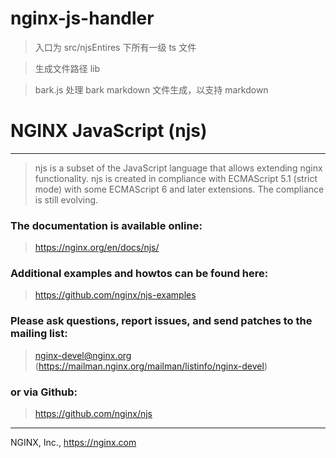 
# nginx-js-handler

> 入口为 src/njsEntires 下所有一级 ts 文件

> 生成文件路径 lib

> bark.js 处理 bark markdown 文件生成，以支持 markdown



# NGINX JavaScript (njs)
----------------------

> njs is a subset of the JavaScript language that allows extending nginx
functionality. njs is created in compliance with ECMAScript 5.1 (strict mode)
with some ECMAScript 6 and later extensions. The compliance is still evolving.

### The documentation is available online:

>  https://nginx.org/en/docs/njs/

### Additional examples and howtos can be found here:

>  https://github.com/nginx/njs-examples

### Please ask questions, report issues, and send patches to the mailing list:

>    nginx-devel@nginx.org (https://mailman.nginx.org/mailman/listinfo/nginx-devel)

### or via Github:

>    https://github.com/nginx/njs

---
NGINX, Inc., https://nginx.com

